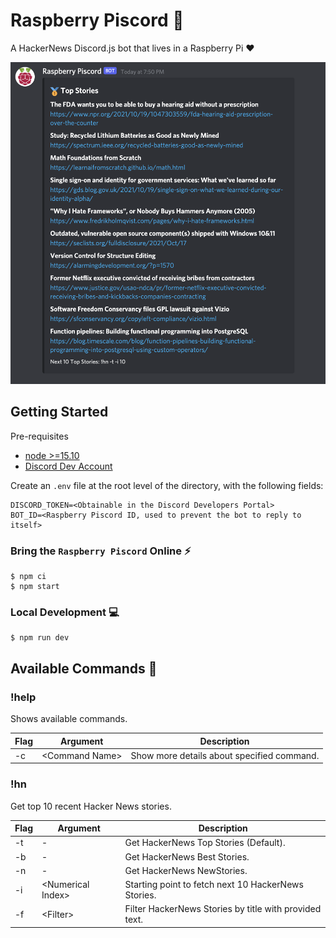 # Raspberry Piscord 🤖

A HackerNews Discord.js bot that lives in a Raspberry Pi ❤️

![Top Stories](/assets/top-stories.png)

## Getting Started

Pre-requisites

- [node >=15.10](https://nodejs.org/en/)
- [Discord Dev Account](https://discord.com/developers/docs/intro)

Create an `.env` file at the root level of the directory, with the following fields:

```
DISCORD_TOKEN=<Obtainable in the Discord Developers Portal>
BOT_ID=<Raspberry Piscord ID, used to prevent the bot to reply to itself>
```

### Bring the `Raspberry Piscord` Online ⚡️

```
$ npm ci
$ npm start
```

### Local Development 💻

```
$ npm run dev
```

## Available Commands 🚀

### !help

Shows available commands.

| Flag | Argument        | Description                                |
| ---- | --------------- | ------------------------------------------ |
| -c   | \<Command Name> | Show more details about specified command. |

### !hn

Get top 10 recent Hacker News stories.

| Flag | Argument           | Description                                         |
| ---- | ------------------ | --------------------------------------------------- |
| -t   | -                  | Get HackerNews Top Stories (Default).               |
| -b   | -                  | Get HackerNews Best Stories.                        |
| -n   | -                  | Get HackerNews NewStories.                          |
| -i   | \<Numerical Index> | Starting point to fetch next 10 HackerNews Stories. |
| -f   | \<Filter>          | Filter HackerNews Stories by title with provided text.  |
